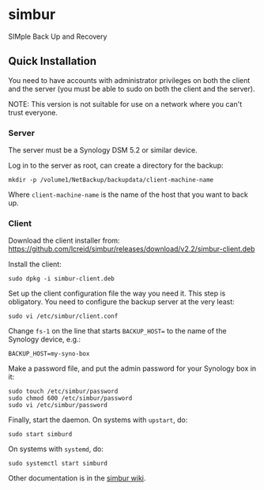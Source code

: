 # simbur

SIMple Back Up and Recovery

## Quick Installation
You need to have accounts with administrator privileges on both the client and the server (you must be able to sudo
on both the client and the server).

NOTE: This version is not suitable for use on a network where you can't trust everyone.

### Server
The server must be a Synology DSM 5.2 or similar device.

Log in to the server as root, can create a directory for the backup:

```
mkdir -p /volume1/NetBackup/backupdata/client-machine-name
```

Where `client-machine-name` is the name of the host that you want to back up.

### Client
Download the client installer from:
https://github.com/lcreid/simbur/releases/download/v2.2/simbur-client.deb

Install the client:

```
sudo dpkg -i simbur-client.deb
```

Set up the client configuration file the way you need it. This step is obligatory.
You need to configure the
backup server at the very least:

```
sudo vi /etc/simbur/client.conf
```

Change `fs-1` on the line that starts `BACKUP_HOST=` to the name of the Synology device, e.g.:

```
BACKUP_HOST=my-syno-box
```

Make a password file, and put the admin password for your Synology box in it:

```
sudo touch /etc/simbur/password
sudo chmod 600 /etc/simbur/password
sudo vi /etc/simbur/password
```
Finally, start the daemon. On systems with `upstart`, do:
```
sudo start simburd
```

On systems with `systemd`, do:
```
sudo systemctl start simburd
```

Other documentation is in the [simbur wiki](https://github.com/lcreid/simbur/wiki).
